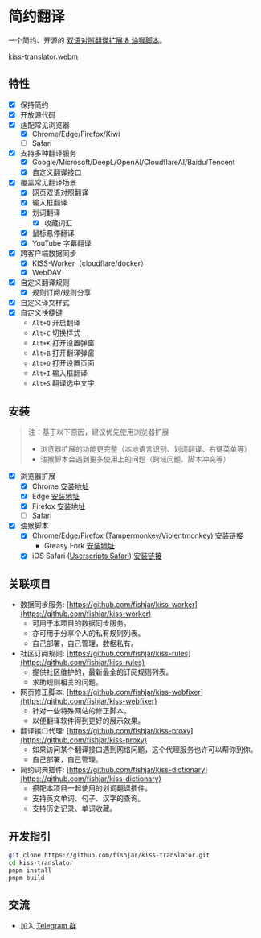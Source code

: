 # 简约翻译

一个简约、开源的 [双语对照翻译扩展 & 油猴脚本](https://github.com/fishjar/kiss-translator)。

[kiss-translator.webm](https://github.com/fishjar/kiss-translator/assets/1157624/f7ba8a5c-e4a8-4d5a-823a-5c5c67a0a47f)

## 特性

- [x] 保持简约
- [x] 开放源代码
- [x] 适配常见浏览器
  - [x] Chrome/Edge/Firefox/Kiwi
  - [ ] Safari
- [x] 支持多种翻译服务
  - [x] Google/Microsoft/DeepL/OpenAI/CloudflareAI/Baidu/Tencent
  - [x] 自定义翻译接口
- [x] 覆盖常见翻译场景
  - [x] 网页双语对照翻译
  - [x] 输入框翻译
  - [x] 划词翻译
    - [x] 收藏词汇
  - [x] 鼠标悬停翻译
  - [x] YouTube 字幕翻译
- [x] 跨客户端数据同步
  - [x] KISS-Worker（cloudflare/docker）
  - [x] WebDAV
- [x] 自定义翻译规则
  - [x] 规则订阅/规则分享
- [x] 自定义译文样式
- [x] 自定义快捷键
  - `Alt+Q` 开启翻译
  - `Alt+C` 切换样式
  - `Alt+K` 打开设置弹窗
  - `Alt+B` 打开翻译弹窗
  - `Alt+O` 打开设置页面
  - `Alt+I` 输入框翻译
  - `Alt+S` 翻译选中文字

## 安装

> 注：基于以下原因，建议优先使用浏览器扩展
>
> - 浏览器扩展的功能更完整（本地语言识别、划词翻译、右键菜单等）
> - 油猴脚本会遇到更多使用上的问题（跨域问题、脚本冲突等）

- [x] 浏览器扩展
  - [x] Chrome [安装地址](https://chrome.google.com/webstore/detail/kiss-translator/bdiifdefkgmcblbcghdlonllpjhhjgof?hl=zh-CN)
  - [x] Edge [安装地址](https://microsoftedge.microsoft.com/addons/detail/%E7%AE%80%E7%BA%A6%E7%BF%BB%E8%AF%91/jemckldkclkinpjighnoilpbldbdmmlh?hl=zh-CN)
  - [x] Firefox [安装地址](https://addons.mozilla.org/zh-CN/firefox/addon/kiss-translator/)
  - [ ] Safari
- [x] 油猴脚本
  - [x] Chrome/Edge/Firefox ([Tampermonkey](https://www.tampermonkey.net/)/[Violentmonkey](https://violentmonkey.github.io/)) [安装链接](https://fishjar.github.io/kiss-translator/kiss-translator.user.js)
    - Greasy Fork [安装地址](https://greasyfork.org/zh-CN/scripts/472840-kiss-translator)
  - [x] iOS Safari ([Userscripts Safari](https://github.com/quoid/userscripts)) [安装链接](https://fishjar.github.io/kiss-translator/kiss-translator-ios-safari.user.js)

## 关联项目

- 数据同步服务: [https://github.com/fishjar/kiss-worker](https://github.com/fishjar/kiss-worker)
  - 可用于本项目的数据同步服务。
  - 亦可用于分享个人的私有规则列表。
  - 自己部署，自己管理，数据私有。
- 社区订阅规则: [https://github.com/fishjar/kiss-rules](https://github.com/fishjar/kiss-rules)
  - 提供社区维护的，最新最全的订阅规则列表。
  - 求助规则相关的问题。
- 网页修正脚本: [https://github.com/fishjar/kiss-webfixer](https://github.com/fishjar/kiss-webfixer)
  - 针对一些特殊网站的修正脚本。
  - 以便翻译软件得到更好的展示效果。
- 翻译接口代理: [https://github.com/fishjar/kiss-proxy](https://github.com/fishjar/kiss-proxy)
  - 如果访问某个翻译接口遇到网络问题，这个代理服务也许可以帮你到你。
  - 自己部署，自己管理。
- 简约词典插件: [https://github.com/fishjar/kiss-dictionary](https://github.com/fishjar/kiss-dictionary)
  - 搭配本项目一起使用的划词翻译插件。
  - 支持英文单词、句子、汉字的查询。
  - 支持历史记录、单词收藏。

## 开发指引

```sh
git clone https://github.com/fishjar/kiss-translator.git
cd kiss-translator
pnpm install
pnpm build
```

## 交流

- 加入 [Telegram 群](https://t.me/+RRCu_4oNwrM2NmFl)
